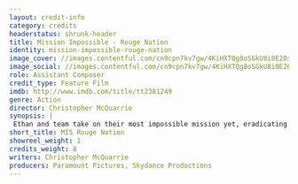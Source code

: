 ```yaml
---
layout: credit-info
category: credits
headerstatus: shrunk-header
title: Mission Impossible - Rouge Nation
identity: mission-impossible-rouge-nation
image_cover: //images.contentful.com/cn9cpn7kv7gw/4KiHXTQg8oSGkU8i0E2Oss/c64a90d9a4e51521c8c04b9245a0c6ab/mission-impossible-rogue-nation.jpg?w=200&q=80
image_social: //images.contentful.com/cn9cpn7kv7gw/4KiHXTQg8oSGkU8i0E2Oss/c64a90d9a4e51521c8c04b9245a0c6ab/mission-impossible-rogue-nation.jpg?fit=thumb&w=300&h=300&q=80
role: Assistant Composer
credit_type: Feature Film
imdb: http://www.imdb.com/title/tt2381249
genre: Action
director: Christopher McQuarrie
synopsis: |
 Ethan and team take on their most impossible mission yet, eradicating the Syndicate - an International rogue organization as highly skilled as they are, committed to destroying the IMF.
short_title: MI5 Rouge Nation
showreel_weight: 1
credits_weight: 8
writers: Christopher McQuarrie
producers: Paramount Pictures, Skydance Productions
---
```

